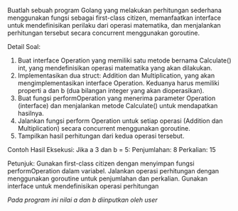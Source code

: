 Buatlah sebuah program Golang yang melakukan perhitungan sederhana menggunakan fungsi sebagai first-class citizen, memanfaatkan interface untuk mendefinisikan perilaku dari operasi matematika, dan menjalankan perhitungan tersebut secara concurrent menggunakan goroutine.

Detail Soal:
1. Buat interface Operation yang memiliki satu metode bernama Calculate() int, yang mendefinisikan operasi matematika yang akan dilakukan.
2. Implementasikan dua struct: Addition dan Multiplication, yang akan mengimplementasikan interface Operation. Keduanya harus memiliki properti a dan b (dua bilangan integer yang akan dioperasikan).
3. Buat fungsi performOperation yang menerima parameter Operation (interface) dan menjalankan metode Calculate() untuk mendapatkan hasilnya.
4. Jalankan fungsi perform Operation untuk setiap operasi (Addition dan Multiplication) secara concurrent menggunakan goroutine.
5. Tampilkan hasil perhitungan dari kedua operasi tersebut.

Contoh Hasil Eksekusi:
Jika a 3 dan b = 5:
Penjumlahan: 8
Perkalian: 15

Petunjuk:
Gunakan first-class citizen dengan menyimpan fungsi performOperation dalam variabel.
Jalankan operasi perhitungan dengan menggunakan goroutine untuk penjumlahan dan perkalian.
Gunakan interface untuk mendefinisikan operasi perhitungan

*Pada program ini nilai a dan b diinputkan oleh user*

